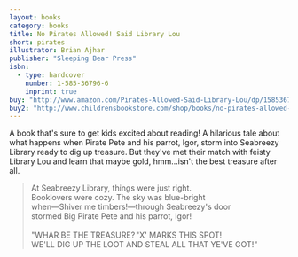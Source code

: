 ```yaml
---
layout: books
category: books
title: No Pirates Allowed! Said Library Lou
short: pirates
illustrator: Brian Ajhar
publisher: "Sleeping Bear Press"
isbn:
  - type: hardcover
    number: 1-585-36796-6
    inprint: true
buy: "http://www.amazon.com/Pirates-Allowed-Said-Library-Lou/dp/1585367966/ref=sr_1_4?ie=UTF8&qid=1357801183&sr=8-4&keywords=no+pirates+allowed"
buy2: "http://www.childrensbookstore.com/shop/books/no-pirates-allowed-said-library-lou-9781585367962/"
---
```


A book that's sure to get kids excited about reading! A hilarious tale about what happens when Pirate Pete and his parrot, Igor, storm into Seabreezy Library ready to dig up treasure. But they've met their match with feisty Library Lou and learn that maybe gold, hmm…isn't the best treasure after all.

<blockquote class="excerpt"><p2 class="excerpt">
At Seabreezy Library, things were just right. <br />
Booklovers were cozy. The sky was blue-bright <br />
when—Shiver me timbers!—through Seabreezy's door <br />
stormed Big Pirate Pete and his parrot, Igor!
<br /><br />
"WHAR BE THE TREASURE? 'X' MARKS THIS SPOT! <br />
WE'LL DIG UP THE LOOT AND STEAL ALL THAT YE'VE GOT!"
</p2></blockquote>
